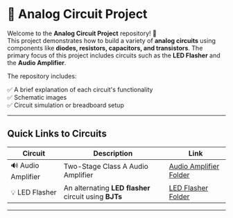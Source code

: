 # 🔌 Analog Circuit Project

Welcome to the **Analog Circuit Project** repository! 🎉  
This project demonstrates how to build a variety of **analog circuits** using components like **diodes, resistors, capacitors, and transistors**. The primary focus of this project includes circuits such as the **LED Flasher** and the **Audio Amplifier**.

The repository includes:

✅ A brief explanation of each circuit's functionality  
✅ Schematic images  
✅ Circuit simulation or breadboard setup  

---

## Quick Links to Circuits

| Circuit | Description | Link |
|--|--|--|
| 🔊 Audio Amplifier |Two-Stage Class A Audio Amplifier | [Audio Amplifier Folder](./Audio_Amplifier) |
| 💡 LED Flasher | An alternating **LED flasher** circuit using **BJTs** | [LED Flasher Folder](./LED_Flasher) |

---


